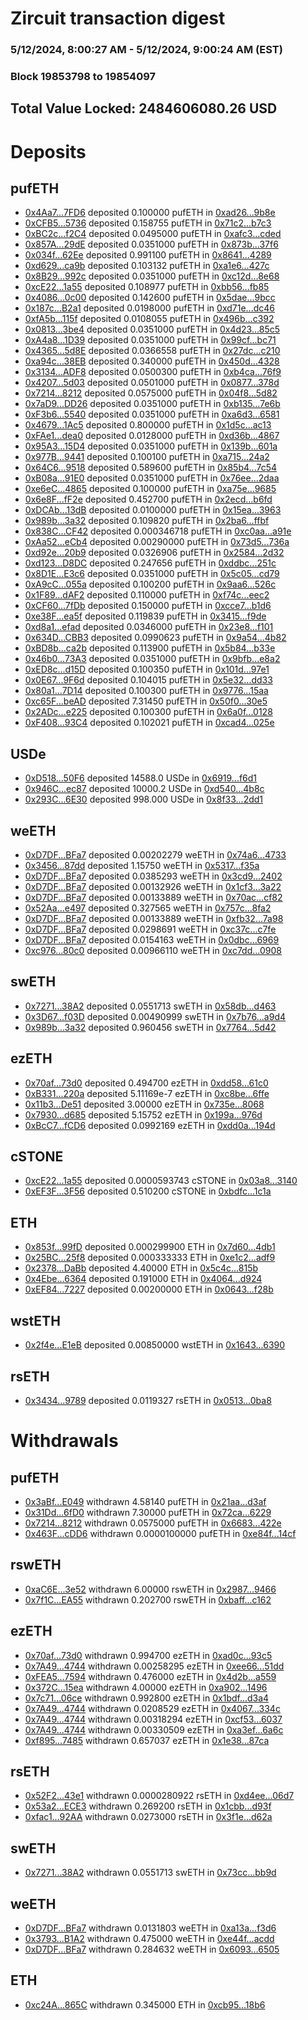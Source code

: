 # Zircuit transaction digest
### 5/12/2024, 8:00:27 AM - 5/12/2024, 9:00:24 AM (EST)
### Block 19853798 to 19854097

## Total Value Locked: 2484606080.26 USD

# Deposits
## pufETH
- [0x4Aa7...7FD6](https://etherscan.io/address/0x4Aa7a1b47531251D74ee3C4F112B1B5A72Be7FD6) deposited 0.100000 pufETH in [0xad26...9b8e](https://etherscan.io/tx/0x4Aa7a1b47531251D74ee3C4F112B1B5A72Be7FD6)
- [0xCFB5...5736](https://etherscan.io/address/0xCFB54d12E28a2021b1Cb3132EB0fC85d255B5736) deposited 0.158755 pufETH in [0x71c2...b7c3](https://etherscan.io/tx/0xCFB54d12E28a2021b1Cb3132EB0fC85d255B5736)
- [0xBC2c...f2C4](https://etherscan.io/address/0xBC2c1032C87eF4CaBF7923aeb076a37C942af2C4) deposited 0.0495000 pufETH in [0xafc3...cded](https://etherscan.io/tx/0xBC2c1032C87eF4CaBF7923aeb076a37C942af2C4)
- [0x857A...29dE](https://etherscan.io/address/0x857Ad3AA4e08E9Cd058Cb3103465a13008A829dE) deposited 0.0351000 pufETH in [0x873b...37f6](https://etherscan.io/tx/0x857Ad3AA4e08E9Cd058Cb3103465a13008A829dE)
- [0x034f...62Ee](https://etherscan.io/address/0x034fCF0b8C7ccF3a70294A1883A5d147C06362Ee) deposited 0.991100 pufETH in [0x8641...4289](https://etherscan.io/tx/0x034fCF0b8C7ccF3a70294A1883A5d147C06362Ee)
- [0xd629...ca9b](https://etherscan.io/address/0xd62954B77AE118391D1bC38ad3dc53b001a0ca9b) deposited 0.103132 pufETH in [0xa1e6...427c](https://etherscan.io/tx/0xd62954B77AE118391D1bC38ad3dc53b001a0ca9b)
- [0x8B29...992c](https://etherscan.io/address/0x8B299CEDB81C7ED5FF8897f2bB0905855466992c) deposited 0.0351000 pufETH in [0xc12d...8e68](https://etherscan.io/tx/0x8B299CEDB81C7ED5FF8897f2bB0905855466992c)
- [0xcE22...1a55](https://etherscan.io/address/0xcE225Fb9eaA879ED1a555e7e6DF103B963ED1a55) deposited 0.108977 pufETH in [0xbb56...fb85](https://etherscan.io/tx/0xcE225Fb9eaA879ED1a555e7e6DF103B963ED1a55)
- [0x4086...0c00](https://etherscan.io/address/0x40862213A700E6905e7B0AAf0Dcc91837CC80c00) deposited 0.142600 pufETH in [0x5dae...9bcc](https://etherscan.io/tx/0x40862213A700E6905e7B0AAf0Dcc91837CC80c00)
- [0x187c...B2a1](https://etherscan.io/address/0x187cca71ec526A04928b83ce31A6CA8c82b2B2a1) deposited 0.0198000 pufETH in [0xd71e...dc46](https://etherscan.io/tx/0x187cca71ec526A04928b83ce31A6CA8c82b2B2a1)
- [0xfA5b...115f](https://etherscan.io/address/0xfA5b9E20387567b745Cf44Fd8Bd1ea259476115f) deposited 0.0108055 pufETH in [0x496b...c392](https://etherscan.io/tx/0xfA5b9E20387567b745Cf44Fd8Bd1ea259476115f)
- [0x0813...3be4](https://etherscan.io/address/0x0813D45A44512077A488b4b3a15F008e47833be4) deposited 0.0351000 pufETH in [0x4d23...85c5](https://etherscan.io/tx/0x0813D45A44512077A488b4b3a15F008e47833be4)
- [0xA4a8...1D39](https://etherscan.io/address/0xA4a8Aab3B4F577e84cD25CA5945d61dcf32F1D39) deposited 0.0351000 pufETH in [0x99cf...bc71](https://etherscan.io/tx/0xA4a8Aab3B4F577e84cD25CA5945d61dcf32F1D39)
- [0x4365...5d8E](https://etherscan.io/address/0x436509fa043312c7899FfBB3D8ACA2c69ED25d8E) deposited 0.0366558 pufETH in [0x27dc...c210](https://etherscan.io/tx/0x436509fa043312c7899FfBB3D8ACA2c69ED25d8E)
- [0xa94c...38EB](https://etherscan.io/address/0xa94c612141694b2157598c8451aA5e5c1dA038EB) deposited 0.340000 pufETH in [0x450d...4328](https://etherscan.io/tx/0xa94c612141694b2157598c8451aA5e5c1dA038EB)
- [0x3134...ADF8](https://etherscan.io/address/0x31348025d7B7185cf53569b8BD3159c663a8ADF8) deposited 0.0500300 pufETH in [0xb4ca...76f9](https://etherscan.io/tx/0x31348025d7B7185cf53569b8BD3159c663a8ADF8)
- [0x4207...5d03](https://etherscan.io/address/0x4207D42924019903C6161e5CdB7DEe31fe6a5d03) deposited 0.0501000 pufETH in [0x0877...378d](https://etherscan.io/tx/0x4207D42924019903C6161e5CdB7DEe31fe6a5d03)
- [0x7214...8212](https://etherscan.io/address/0x721477eFFEe4e0F082a9f2b312a5D88B71178212) deposited 0.0575000 pufETH in [0x04f8...5d82](https://etherscan.io/tx/0x721477eFFEe4e0F082a9f2b312a5D88B71178212)
- [0x7aD9...DD26](https://etherscan.io/address/0x7aD98c08410dD16e87B024d285ed1DFf328aDD26) deposited 0.0351000 pufETH in [0xb135...7e6b](https://etherscan.io/tx/0x7aD98c08410dD16e87B024d285ed1DFf328aDD26)
- [0xF3b6...5540](https://etherscan.io/address/0xF3b616480bcE4339b0024a2B5B2f250ccfb05540) deposited 0.0351000 pufETH in [0xa6d3...6581](https://etherscan.io/tx/0xF3b616480bcE4339b0024a2B5B2f250ccfb05540)
- [0x4679...1Ac5](https://etherscan.io/address/0x4679c6a025c3385E6b842dFA7A3d2831fa3b1Ac5) deposited 0.800000 pufETH in [0x1d5c...ac13](https://etherscan.io/tx/0x4679c6a025c3385E6b842dFA7A3d2831fa3b1Ac5)
- [0xFAe1...dea0](https://etherscan.io/address/0xFAe1E535FdB4F5203CDeA2322046FD93dB91dea0) deposited 0.0128000 pufETH in [0xd36b...4867](https://etherscan.io/tx/0xFAe1E535FdB4F5203CDeA2322046FD93dB91dea0)
- [0x95A3...15D4](https://etherscan.io/address/0x95A39C00Bd97150b9D18c2cBbB00a02C97F215D4) deposited 0.0351000 pufETH in [0x139b...601a](https://etherscan.io/tx/0x95A39C00Bd97150b9D18c2cBbB00a02C97F215D4)
- [0x977B...9441](https://etherscan.io/address/0x977B1C9368460DE15Edc4018733949E873639441) deposited 0.100100 pufETH in [0xa715...24a2](https://etherscan.io/tx/0x977B1C9368460DE15Edc4018733949E873639441)
- [0x64C6...9518](https://etherscan.io/address/0x64C6eEeD16d155E10a490E496b2D1a2870d59518) deposited 0.589600 pufETH in [0x85b4...7c54](https://etherscan.io/tx/0x64C6eEeD16d155E10a490E496b2D1a2870d59518)
- [0xB08a...91E0](https://etherscan.io/address/0xB08a7f9D12a4aC0047feb183437AcEd9280A91E0) deposited 0.0351000 pufETH in [0x76ee...2daa](https://etherscan.io/tx/0xB08a7f9D12a4aC0047feb183437AcEd9280A91E0)
- [0xe6eC...4865](https://etherscan.io/address/0xe6eC6042fEf172B8043e6d6dAc561dC156ea4865) deposited 0.100000 pufETH in [0xa75e...9685](https://etherscan.io/tx/0xe6eC6042fEf172B8043e6d6dAc561dC156ea4865)
- [0x6e8F...fF2e](https://etherscan.io/address/0x6e8FD95b285ac3412F35Afa4149245aF81CFfF2e) deposited 0.452700 pufETH in [0x2ecd...b6fd](https://etherscan.io/tx/0x6e8FD95b285ac3412F35Afa4149245aF81CFfF2e)
- [0xDCAb...13dB](https://etherscan.io/address/0xDCAbb0cb5107aBD086BD747925536eC6d76213dB) deposited 0.0100000 pufETH in [0x15ea...3963](https://etherscan.io/tx/0xDCAbb0cb5107aBD086BD747925536eC6d76213dB)
- [0x989b...3a32](https://etherscan.io/address/0x989b1A61b4796151f51852EFa1F128A02c5E3a32) deposited 0.109820 pufETH in [0x2ba6...ffbf](https://etherscan.io/tx/0x989b1A61b4796151f51852EFa1F128A02c5E3a32)
- [0x838C...CF42](https://etherscan.io/address/0x838C4E7B983D0ceB89250ebC4Dd75d770684CF42) deposited 0.000346718 pufETH in [0xc0aa...a91e](https://etherscan.io/tx/0x838C4E7B983D0ceB89250ebC4Dd75d770684CF42)
- [0xAa52...eCb4](https://etherscan.io/address/0xAa52c42dD21F96a4C15c1fC08dA06EaE5ae3eCb4) deposited 0.00290000 pufETH in [0x73d5...736a](https://etherscan.io/tx/0xAa52c42dD21F96a4C15c1fC08dA06EaE5ae3eCb4)
- [0xd92e...20b9](https://etherscan.io/address/0xd92e0ecC9cDbc059406189Fce33D6C034cF820b9) deposited 0.0326906 pufETH in [0x2584...2d32](https://etherscan.io/tx/0xd92e0ecC9cDbc059406189Fce33D6C034cF820b9)
- [0xd123...D8DC](https://etherscan.io/address/0xd1234A022d9fC82aEA994ea38C9C67410b42D8DC) deposited 0.247656 pufETH in [0xddbc...251c](https://etherscan.io/tx/0xd1234A022d9fC82aEA994ea38C9C67410b42D8DC)
- [0x8D1E...E3c6](https://etherscan.io/address/0x8D1E1203F406C24791E0c15A4509260cEd17E3c6) deposited 0.0351000 pufETH in [0x5c05...cd79](https://etherscan.io/tx/0x8D1E1203F406C24791E0c15A4509260cEd17E3c6)
- [0xA9cC...055a](https://etherscan.io/address/0xA9cC6e06b05eE600b0b58b839B74B981608e055a) deposited 0.100200 pufETH in [0x9aa6...526c](https://etherscan.io/tx/0xA9cC6e06b05eE600b0b58b839B74B981608e055a)
- [0x1F89...dAF2](https://etherscan.io/address/0x1F89F6753CeF2734BcF7236D2dB46e91Feb3dAF2) deposited 0.110000 pufETH in [0xf74c...eec2](https://etherscan.io/tx/0x1F89F6753CeF2734BcF7236D2dB46e91Feb3dAF2)
- [0xCF60...7fDb](https://etherscan.io/address/0xCF603a4B0D42337DD9fde4998c092aDc9C6C7fDb) deposited 0.150000 pufETH in [0xcce7...b1d6](https://etherscan.io/tx/0xCF603a4B0D42337DD9fde4998c092aDc9C6C7fDb)
- [0xe38F...ea5f](https://etherscan.io/address/0xe38Fd145426bFf7511fb47b6B50A27123fEBea5f) deposited 0.119839 pufETH in [0x3415...f9de](https://etherscan.io/tx/0xe38Fd145426bFf7511fb47b6B50A27123fEBea5f)
- [0xd8a1...efad](https://etherscan.io/address/0xd8a1B189b4d0AA548e8506ca80D5E9D5afB2efad) deposited 0.0346000 pufETH in [0x23e8...f101](https://etherscan.io/tx/0xd8a1B189b4d0AA548e8506ca80D5E9D5afB2efad)
- [0x634D...CBB3](https://etherscan.io/address/0x634D9dda5DCC2dFbcAfb468659D5A3E71C8CCBB3) deposited 0.0990623 pufETH in [0x9a54...4b82](https://etherscan.io/tx/0x634D9dda5DCC2dFbcAfb468659D5A3E71C8CCBB3)
- [0xBD8b...ca2b](https://etherscan.io/address/0xBD8b55A6DB1362B6a595fD216FcFd4e26Fb2ca2b) deposited 0.113900 pufETH in [0x5b84...b33e](https://etherscan.io/tx/0xBD8b55A6DB1362B6a595fD216FcFd4e26Fb2ca2b)
- [0x46b0...73A3](https://etherscan.io/address/0x46b0e5f8c8a6FAbB6693B747d740020Becf373A3) deposited 0.0351000 pufETH in [0x9bfb...e8a2](https://etherscan.io/tx/0x46b0e5f8c8a6FAbB6693B747d740020Becf373A3)
- [0xED8c...d15D](https://etherscan.io/address/0xED8cb365ccb7b031143721eF2B5E59ba916Ad15D) deposited 0.100350 pufETH in [0x101d...97e1](https://etherscan.io/tx/0xED8cb365ccb7b031143721eF2B5E59ba916Ad15D)
- [0x0E67...9F6d](https://etherscan.io/address/0x0E67a5F0837e079E5ed092e689C79e87f9129F6d) deposited 0.104015 pufETH in [0x5e32...dd33](https://etherscan.io/tx/0x0E67a5F0837e079E5ed092e689C79e87f9129F6d)
- [0x80a1...7D14](https://etherscan.io/address/0x80a14AC0c1ff4451Dd63C671544c581e537f7D14) deposited 0.100300 pufETH in [0x9776...15aa](https://etherscan.io/tx/0x80a14AC0c1ff4451Dd63C671544c581e537f7D14)
- [0xc65F...beAD](https://etherscan.io/address/0xc65Fa97a530Cbc620A934fb734A8E98393d9beAD) deposited 7.31450 pufETH in [0x50f0...30e5](https://etherscan.io/tx/0xc65Fa97a530Cbc620A934fb734A8E98393d9beAD)
- [0x2ADc...e225](https://etherscan.io/address/0x2ADc0339eDf1536EEC5BDB986b360e406DBEe225) deposited 0.100300 pufETH in [0x6a0f...0128](https://etherscan.io/tx/0x2ADc0339eDf1536EEC5BDB986b360e406DBEe225)
- [0xF408...93C4](https://etherscan.io/address/0xF408bC7Da943F7142df2EAC0722B8Fdf0Bbd93C4) deposited 0.102021 pufETH in [0xcad4...025e](https://etherscan.io/tx/0xF408bC7Da943F7142df2EAC0722B8Fdf0Bbd93C4)
## USDe
- [0xD518...50F6](https://etherscan.io/address/0xD518343B419116aa43A54C43039aFF8b438950F6) deposited 14588.0 USDe in [0x6919...f6d1](https://etherscan.io/tx/0xD518343B419116aa43A54C43039aFF8b438950F6)
- [0x946C...ec87](https://etherscan.io/address/0x946C977F3E484A702A1B8E67E754408281A3ec87) deposited 10000.2 USDe in [0xd540...4b8c](https://etherscan.io/tx/0x946C977F3E484A702A1B8E67E754408281A3ec87)
- [0x293C...6E30](https://etherscan.io/address/0x293C6937D8D82e05B01335F7B33FBA0c8e256E30) deposited 998.000 USDe in [0x8f33...2dd1](https://etherscan.io/tx/0x293C6937D8D82e05B01335F7B33FBA0c8e256E30)
## weETH
- [0xD7DF...BFa7](https://etherscan.io/address/0xD7DF7E085214743530afF339aFC420c7c720BFa7) deposited 0.00202279 weETH in [0x74a6...4733](https://etherscan.io/tx/0xD7DF7E085214743530afF339aFC420c7c720BFa7)
- [0x3456...87dd](https://etherscan.io/address/0x345693FA563B27523364f63D6149765DeEe987dd) deposited 1.15750 weETH in [0x5317...f35a](https://etherscan.io/tx/0x345693FA563B27523364f63D6149765DeEe987dd)
- [0xD7DF...BFa7](https://etherscan.io/address/0xD7DF7E085214743530afF339aFC420c7c720BFa7) deposited 0.0385293 weETH in [0x3cd9...2402](https://etherscan.io/tx/0xD7DF7E085214743530afF339aFC420c7c720BFa7)
- [0xD7DF...BFa7](https://etherscan.io/address/0xD7DF7E085214743530afF339aFC420c7c720BFa7) deposited 0.00132926 weETH in [0x1cf3...3a22](https://etherscan.io/tx/0xD7DF7E085214743530afF339aFC420c7c720BFa7)
- [0xD7DF...BFa7](https://etherscan.io/address/0xD7DF7E085214743530afF339aFC420c7c720BFa7) deposited 0.00133889 weETH in [0x70ac...cf82](https://etherscan.io/tx/0xD7DF7E085214743530afF339aFC420c7c720BFa7)
- [0x52Aa...e497](https://etherscan.io/address/0x52Aa899454998Be5b000Ad077a46Bbe360F4e497) deposited 0.327565 weETH in [0x757c...8fa2](https://etherscan.io/tx/0x52Aa899454998Be5b000Ad077a46Bbe360F4e497)
- [0xD7DF...BFa7](https://etherscan.io/address/0xD7DF7E085214743530afF339aFC420c7c720BFa7) deposited 0.00133889 weETH in [0xfb32...7a98](https://etherscan.io/tx/0xD7DF7E085214743530afF339aFC420c7c720BFa7)
- [0xD7DF...BFa7](https://etherscan.io/address/0xD7DF7E085214743530afF339aFC420c7c720BFa7) deposited 0.0298691 weETH in [0xc37c...c7fe](https://etherscan.io/tx/0xD7DF7E085214743530afF339aFC420c7c720BFa7)
- [0xD7DF...BFa7](https://etherscan.io/address/0xD7DF7E085214743530afF339aFC420c7c720BFa7) deposited 0.0154163 weETH in [0x0dbc...6969](https://etherscan.io/tx/0xD7DF7E085214743530afF339aFC420c7c720BFa7)
- [0xc976...80c0](https://etherscan.io/address/0xc976EA4d3738A29726C2EAcbcABFbDc31C9C80c0) deposited 0.00966110 weETH in [0xc7dd...0908](https://etherscan.io/tx/0xc976EA4d3738A29726C2EAcbcABFbDc31C9C80c0)
## swETH
- [0x7271...38A2](https://etherscan.io/address/0x7271a55E7355A137b24d68f3f0481b1cc14138A2) deposited 0.0551713 swETH in [0x58db...d463](https://etherscan.io/tx/0x7271a55E7355A137b24d68f3f0481b1cc14138A2)
- [0x3D67...f03D](https://etherscan.io/address/0x3D6789F7F939AF48f4e71cAC95A2E9570a1Af03D) deposited 0.00490999 swETH in [0x7b76...a9d4](https://etherscan.io/tx/0x3D6789F7F939AF48f4e71cAC95A2E9570a1Af03D)
- [0x989b...3a32](https://etherscan.io/address/0x989b1A61b4796151f51852EFa1F128A02c5E3a32) deposited 0.960456 swETH in [0x7764...5d42](https://etherscan.io/tx/0x989b1A61b4796151f51852EFa1F128A02c5E3a32)
## ezETH
- [0x70af...73d0](https://etherscan.io/address/0x70af8C3946c89A2817aFC5e459Ce9aE164c973d0) deposited 0.494700 ezETH in [0xdd58...61c0](https://etherscan.io/tx/0x70af8C3946c89A2817aFC5e459Ce9aE164c973d0)
- [0xB331...220a](https://etherscan.io/address/0xB331316363a68dbC987125765bc40D14e6d7220a) deposited 5.11169e-7 ezETH in [0xc8be...6ffe](https://etherscan.io/tx/0xB331316363a68dbC987125765bc40D14e6d7220a)
- [0x11b3...De51](https://etherscan.io/address/0x11b3d235b82009808083F1621817A3c9535eDe51) deposited 3.00000 ezETH in [0x735e...8068](https://etherscan.io/tx/0x11b3d235b82009808083F1621817A3c9535eDe51)
- [0x7930...d685](https://etherscan.io/address/0x7930c7c3c705dEe1872e893Ae4d1C8D2D279d685) deposited 5.15752 ezETH in [0x199a...976d](https://etherscan.io/tx/0x7930c7c3c705dEe1872e893Ae4d1C8D2D279d685)
- [0xBcC7...fCD6](https://etherscan.io/address/0xBcC7Da6d9FA596A28C1d1b188f1EA26f901dfCD6) deposited 0.0992169 ezETH in [0xdd0a...194d](https://etherscan.io/tx/0xBcC7Da6d9FA596A28C1d1b188f1EA26f901dfCD6)
## cSTONE
- [0xcE22...1a55](https://etherscan.io/address/0xcE225Fb9eaA879ED1a555e7e6DF103B963ED1a55) deposited 0.0000593743 cSTONE in [0x03a8...3140](https://etherscan.io/tx/0xcE225Fb9eaA879ED1a555e7e6DF103B963ED1a55)
- [0xEF3F...3F56](https://etherscan.io/address/0xEF3FEF411879FAc306B10a77e755b6688a9c3F56) deposited 0.510200 cSTONE in [0xbdfc...1c1a](https://etherscan.io/tx/0xEF3FEF411879FAc306B10a77e755b6688a9c3F56)
## ETH
- [0x853f...99fD](https://etherscan.io/address/0x853f9c076b6c8B59A287eB8f246e2Ad2e12199fD) deposited 0.000299900 ETH in [0x7d60...4db1](https://etherscan.io/tx/0x853f9c076b6c8B59A287eB8f246e2Ad2e12199fD)
- [0x25BC...25f8](https://etherscan.io/address/0x25BCBc1DA7e38972e8A949432EfF273bCCcE25f8) deposited 0.000333333 ETH in [0xe1c2...adf9](https://etherscan.io/tx/0x25BCBc1DA7e38972e8A949432EfF273bCCcE25f8)
- [0x2378...DaBb](https://etherscan.io/address/0x23786fA5e2229189F07f115e2c64Bf147f3bDaBb) deposited 4.40000 ETH in [0x5c4c...815b](https://etherscan.io/tx/0x23786fA5e2229189F07f115e2c64Bf147f3bDaBb)
- [0x4Ebe...6364](https://etherscan.io/address/0x4Ebe06B4a48787148970e561322076e818d06364) deposited 0.191000 ETH in [0x4064...d924](https://etherscan.io/tx/0x4Ebe06B4a48787148970e561322076e818d06364)
- [0xEF84...7227](https://etherscan.io/address/0xEF8400A1eA6bD125F89bf34d26003C6d5FA57227) deposited 0.00200000 ETH in [0x0643...f28b](https://etherscan.io/tx/0xEF8400A1eA6bD125F89bf34d26003C6d5FA57227)
## wstETH
- [0x2f4e...E1eB](https://etherscan.io/address/0x2f4e253C6b0D1502FE9a1179b795494a0Ae0E1eB) deposited 0.00850000 wstETH in [0x1643...6390](https://etherscan.io/tx/0x2f4e253C6b0D1502FE9a1179b795494a0Ae0E1eB)
## rsETH
- [0x3434...9789](https://etherscan.io/address/0x34349c5569e7B846c3558961552D2202760A9789) deposited 0.0119327 rsETH in [0x0513...0ba8](https://etherscan.io/tx/0x34349c5569e7B846c3558961552D2202760A9789)
# Withdrawals
## pufETH
- [0x3aBf...E049](https://etherscan.io/address/0x3aBf2aeCA83e849a744a1b2C1704b76b2c34E049) withdrawn 4.58140 pufETH in [0x21aa...d3af](https://etherscan.io/tx/0x3aBf2aeCA83e849a744a1b2C1704b76b2c34E049)
- [0x31Dd...6fD0](https://etherscan.io/address/0x31Dd48c7d289CB0FC60c3D9b5e06b05e53606fD0) withdrawn 7.30000 pufETH in [0x72ca...6229](https://etherscan.io/tx/0x31Dd48c7d289CB0FC60c3D9b5e06b05e53606fD0)
- [0x7214...8212](https://etherscan.io/address/0x721477eFFEe4e0F082a9f2b312a5D88B71178212) withdrawn 0.0575000 pufETH in [0x6683...422e](https://etherscan.io/tx/0x721477eFFEe4e0F082a9f2b312a5D88B71178212)
- [0x463F...cDD6](https://etherscan.io/address/0x463Feb87E86Bf0219Cf31948dDAaA1390e4CcDD6) withdrawn 0.0000100000 pufETH in [0xe84f...14cf](https://etherscan.io/tx/0x463Feb87E86Bf0219Cf31948dDAaA1390e4CcDD6)
## rswETH
- [0xaC6E...3e52](https://etherscan.io/address/0xaC6E99D230782D49A3640955B42293f5DBf93e52) withdrawn 6.00000 rswETH in [0x2987...9466](https://etherscan.io/tx/0xaC6E99D230782D49A3640955B42293f5DBf93e52)
- [0x7f1C...EA55](https://etherscan.io/address/0x7f1Cb0715b6C0B0058d87E26E7184C9eE7cdEA55) withdrawn 0.202700 rswETH in [0xbaff...c162](https://etherscan.io/tx/0x7f1Cb0715b6C0B0058d87E26E7184C9eE7cdEA55)
## ezETH
- [0x70af...73d0](https://etherscan.io/address/0x70af8C3946c89A2817aFC5e459Ce9aE164c973d0) withdrawn 0.994700 ezETH in [0xad0c...93c5](https://etherscan.io/tx/0x70af8C3946c89A2817aFC5e459Ce9aE164c973d0)
- [0x7A49...4744](https://etherscan.io/address/0x7A493Be5c2ce014cD049Bf178a1ac0Db1B434744) withdrawn 0.00258295 ezETH in [0xee66...51dd](https://etherscan.io/tx/0x7A493Be5c2ce014cD049Bf178a1ac0Db1B434744)
- [0xFEA5...7594](https://etherscan.io/address/0xFEA524b2904B1C168E70438483D65Dea8D8b7594) withdrawn 0.476000 ezETH in [0x4d2b...a559](https://etherscan.io/tx/0xFEA524b2904B1C168E70438483D65Dea8D8b7594)
- [0x372C...15ea](https://etherscan.io/address/0x372C50019FB522A96b24437dc8D981613c5e15ea) withdrawn 4.00000 ezETH in [0xa902...1496](https://etherscan.io/tx/0x372C50019FB522A96b24437dc8D981613c5e15ea)
- [0x7c71...06ce](https://etherscan.io/address/0x7c71Ef7b205ac43B580B4D340437293c406406ce) withdrawn 0.992800 ezETH in [0x1bdf...d3a4](https://etherscan.io/tx/0x7c71Ef7b205ac43B580B4D340437293c406406ce)
- [0x7A49...4744](https://etherscan.io/address/0x7A493Be5c2ce014cD049Bf178a1ac0Db1B434744) withdrawn 0.0208529 ezETH in [0x4067...334c](https://etherscan.io/tx/0x7A493Be5c2ce014cD049Bf178a1ac0Db1B434744)
- [0x7A49...4744](https://etherscan.io/address/0x7A493Be5c2ce014cD049Bf178a1ac0Db1B434744) withdrawn 0.00318294 ezETH in [0xcf53...6037](https://etherscan.io/tx/0x7A493Be5c2ce014cD049Bf178a1ac0Db1B434744)
- [0x7A49...4744](https://etherscan.io/address/0x7A493Be5c2ce014cD049Bf178a1ac0Db1B434744) withdrawn 0.00330509 ezETH in [0xa3ef...6a6c](https://etherscan.io/tx/0x7A493Be5c2ce014cD049Bf178a1ac0Db1B434744)
- [0xf895...7485](https://etherscan.io/address/0xf89573A11C64457dB17AeBB385d7affBF15D7485) withdrawn 0.657037 ezETH in [0x1e38...87ca](https://etherscan.io/tx/0xf89573A11C64457dB17AeBB385d7affBF15D7485)
## rsETH
- [0x52F2...43e1](https://etherscan.io/address/0x52F2f08e65c5Aa6071734F3AB50495be318d43e1) withdrawn 0.0000280922 rsETH in [0xd4ee...06d7](https://etherscan.io/tx/0x52F2f08e65c5Aa6071734F3AB50495be318d43e1)
- [0x53a2...ECE3](https://etherscan.io/address/0x53a2087dcE3d1172Ae8009233AdB3e5570E7ECE3) withdrawn 0.269200 rsETH in [0x1cbb...d93f](https://etherscan.io/tx/0x53a2087dcE3d1172Ae8009233AdB3e5570E7ECE3)
- [0xfac1...92AA](https://etherscan.io/address/0xfac1232E481F4851f1d2Ce7cba52d28990F292AA) withdrawn 0.0273000 rsETH in [0x3f1e...d62a](https://etherscan.io/tx/0xfac1232E481F4851f1d2Ce7cba52d28990F292AA)
## swETH
- [0x7271...38A2](https://etherscan.io/address/0x7271a55E7355A137b24d68f3f0481b1cc14138A2) withdrawn 0.0551713 swETH in [0x73cc...bb9d](https://etherscan.io/tx/0x7271a55E7355A137b24d68f3f0481b1cc14138A2)
## weETH
- [0xD7DF...BFa7](https://etherscan.io/address/0xD7DF7E085214743530afF339aFC420c7c720BFa7) withdrawn 0.0131803 weETH in [0xa13a...f3d6](https://etherscan.io/tx/0xD7DF7E085214743530afF339aFC420c7c720BFa7)
- [0x3793...B1A2](https://etherscan.io/address/0x3793eC220D5e0b42Af147702783EdE7846FbB1A2) withdrawn 0.475000 weETH in [0xe44f...acdd](https://etherscan.io/tx/0x3793eC220D5e0b42Af147702783EdE7846FbB1A2)
- [0xD7DF...BFa7](https://etherscan.io/address/0xD7DF7E085214743530afF339aFC420c7c720BFa7) withdrawn 0.284632 weETH in [0x6093...6505](https://etherscan.io/tx/0xD7DF7E085214743530afF339aFC420c7c720BFa7)
## ETH
- [0xc24A...865C](https://etherscan.io/address/0xc24A202410507cAccd46b142c302C0ce7C45865C) withdrawn 0.345000 ETH in [0xcb95...18b6](https://etherscan.io/tx/0xc24A202410507cAccd46b142c302C0ce7C45865C)
